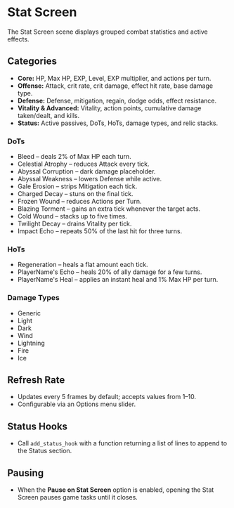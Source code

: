 # Stat Screen

The Stat Screen scene displays grouped combat statistics and active effects.

## Categories
- **Core:** HP, Max HP, EXP, Level, EXP multiplier, and actions per turn.
- **Offense:** Attack, crit rate, crit damage, effect hit rate, base damage type.
- **Defense:** Defense, mitigation, regain, dodge odds, effect resistance.
- **Vitality & Advanced:** Vitality, action points, cumulative damage taken/dealt, and kills.
- **Status:** Active passives, DoTs, HoTs, damage types, and relic stacks.

### DoTs
- Bleed – deals 2% of Max HP each turn.
- Celestial Atrophy – reduces Attack every tick.
- Abyssal Corruption – dark damage placeholder.
- Abyssal Weakness – lowers Defense while active.
- Gale Erosion – strips Mitigation each tick.
- Charged Decay – stuns on the final tick.
- Frozen Wound – reduces Actions per Turn.
- Blazing Torment – gains an extra tick whenever the target acts.
- Cold Wound – stacks up to five times.
- Twilight Decay – drains Vitality per tick.
- Impact Echo – repeats 50% of the last hit for three turns.

### HoTs
- Regeneration – heals a flat amount each tick.
- PlayerName's Echo – heals 20% of ally damage for a few turns.
- PlayerName's Heal – applies an instant heal and 1% Max HP per turn.

### Damage Types
- Generic
- Light
- Dark
- Wind
- Lightning
- Fire
- Ice

## Refresh Rate
- Updates every 5 frames by default; accepts values from 1–10.
- Configurable via an Options menu slider.

## Status Hooks
- Call `add_status_hook` with a function returning a list of lines to append to the Status section.

## Pausing
- When the **Pause on Stat Screen** option is enabled, opening the Stat Screen pauses game tasks until it closes.
